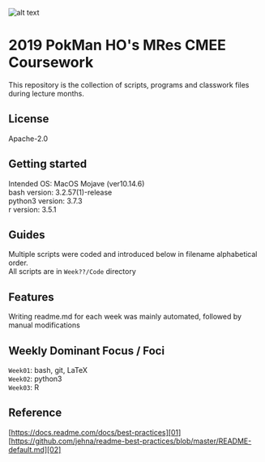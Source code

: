 ![alt text](https://unichoices.co.uk/wp-content/uploads/2015/09/Imperial-College-London.jpg)

# 2019 PokMan HO's MRes CMEE Coursework

This repository is the collection of scripts, programs and classwork files during lecture months.

## License

Apache-2.0

## Getting started

Intended OS: MacOS Mojave (ver10.14.6)  
bash version: 3.2.57(1)-release  
python3 version: 3.7.3  
r version: 3.5.1

## Guides

Multiple scripts were coded and introduced below in filename alphabetical order.  
All scripts are in `Week??/Code` directory

## Features

Writing readme.md for each week was mainly automated, followed by manual modifications

## Weekly Dominant Focus / Foci

`Week01`: bash, git, LaTeX  
`Week02`: python3  
`Week03`: R

## Reference

[https://docs.readme.com/docs/best-practices][01]  
[https://github.com/jehna/readme-best-practices/blob/master/README-default.md][02]  

[01]:https://docs.readme.com/docs/best-practices
[02]:https://github.com/jehna/readme-best-practices/blob/master/README-default.md